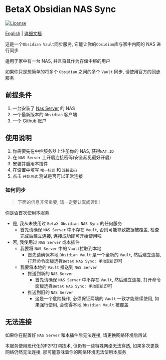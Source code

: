 # BetaX Obsidian NAS Sync

[![License](https://img.shields.io/badge/License-AGPLv3-blue.svg)](https://www.gnu.org/licenses/agpl-3.0.html)

[English](README.md) | [详细文档](https://skye-z.github.io/ons/)

这是一个`Obsidian Vault`同步服务, 它能让你的`Obsidian`库与家中内网的 NAS 进行同步

适用于家中有一台 NAS, 并且将其作为存储中枢的用户

如果你只是想简单的将多个 `Obsidian` 之间的多个 `Vault` 同步, 请使用官方的[同步](https://obsidian.md/sync)服务

## 前提条件

1. 一台安装了 [Nas Server](nas-server) 的 NAS
2. 一个最新版本的 `Obsidian` 客户端
3. 一个 Github 账户

## 使用说明

1. 你需要先在中控服务器上注册你的 NAS, 获得`NAT.ID`
2. 在 `NAS Server` 上开启连接密码(安全起见最好开启)
3. 安装并启用本插件
4. 在设置中填写 `唯一标识` 和 `连接密码`
5. 点击 `开始测试` 测试是否可以正常连接

### 如何同步

> 下面的信息非常重要, 请一定要认真阅读!!!!

你是否首次使用本服务

- 是, 我从未使用过 `BetaX Obsidian NAS Sync` 的任何服务
  - 首先请确保 `NAS Server` 中不存在 `Vault`, 否则可能导致数据被覆盖, 检查完成后建立连接, 连接成功即可开始使用啦
- 否, 我使用过 `NAS Server` 或本插件
  - 我要将 `NAS Server` 中的 `Vault`拉取到本地
    - 首先请确保本地 `Obsidian Vault` 是一个全新的 `Vault`, 然后建立连接, 打开命令面板选择`BetaX NAS Sync: 手动更新`即可
  - 我要将本地的 `Vault` 推送到 `NAS Server`
    - 推送到新的 `NAS Server`
      - 首先请确保 `NAS Server` 中不存在 `Vault`, 然后建立连接, 打开命令面板选择`BetaX NAS Sync: 手动更新`即可
    - 推送到旧的 `NAS Server`
      - 这是一个危险操作, 必须保证两端的 `Vault` 一致才能继续使用, 如果强行使用, 会使得本地 `Obsidian Vault` 被覆盖

## 无法连接

如果你在配置好 `NAS Server` 和本插件后无法连接, 请更换网络环境后再试

本服务使用现代化的P2P打洞技术, 但仍有一些特殊网络无法穿透, 如果多次更换网络仍然无法连接, 那可能意味着你的网络环境无法使用本服务
